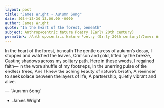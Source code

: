 ```yaml
---
layout: post
title: "James Wright - Autumn Song"
date: 2024-12-30 12:00:00 -0000
author: James Wright
quote: "In the heart of the forest, beneath"
subject: Anthropocentric Nature Poetry (Early 20th century)
permalink: /Anthropocentric Nature Poetry (Early 20th century)/James Wright/James Wright - Autumn Song
---
```


In the heart of the forest, beneath
The gentle caress of autumn’s decay,
I stopped and watched the leaves,
Crimson and gold, lifted by the breeze,
Casting shadows across my solitary path.
Here in these woods, I regained faith—
In the worn shuffle of my footsteps,
In the unerring pulse of the endless trees,
And I knew the aching beauty of nature’s breath,
A reminder to seek solace between the layers of life,
A partnership, quietly vibrant and alive.

— "Autumn Song"

- James Wright
